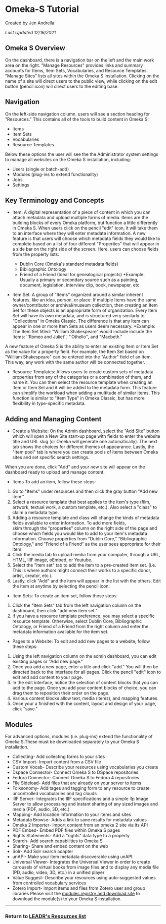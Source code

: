 # Omeka-S Tutorial
Created by Jen Andrella

*Last Updated 12/16/2021*

## Omeka S Overview

On the dashboard, there is a navigation bar on the left and the main work area on the right.  "Manage Resources" provides links and summary accounts for Items, Item Sets, Vocabularies, and Resource Templates. "Manage Sites" lists all sites within the Omeka S installation.  Clicking on the name of a site will direct users to the public view, while clicking on the edit button (pencil icon) will direct users to the editing base.  

## Navigation

On the left-side navigation column, users will see a section heading for "Resources."  This contains all of the tools to build content in Omeka S:
* Items
* Item Sets
* Vocabularies
* Resource Templates

Below these options the user will see the the Administrator system settings to manage all websites on the Omeka S installation, including:
* Users (single or batch-add)
* Modules (plug-ins to extend functionality)
* Jobs
* Settings

## Key Terminology and Concepts

* Item:  A digital representation of a piece of content in which you can attach metadata and upload multiple forms of media.  Items are the building blocks of every Omeka platform, but function a little differently in Omeka S. When users click on the pencil "edit" icon, it will take them to an interface where they will enter metadata information. A new feature is that users will choose which metadata fields they would like to complete based on a list of four different "Properties" that will appear in a side bar on the right side of the screen. Here, users can choose fields from the property lists:
  * Dublin Core (Omeka's standard metadata fields)
  * Bibliographic Ontology
  * Friend of a Friend (Ideal for genealogical projects)
  *Example: Usually a primary or secondary source such as a painting, document, legislation, interview clip, book, newspaper, etc

* Item Set: A group of "Items"  organized around a similar inherent features, like an idea, person, or place.  If multiple Items have the same owner/contributor or archival/museum collection, then creating an Item Set for these objects is an appropriate form of organization. Every Item Set will have its own metadata, and is structured very similarly to "Collections" in Omeka Classic.  The difference is that any Item can appear in one or more Item Sets as users deem necessary.
*Example: The Item Set titled: "William Shakespeare" would include include the Items: ''Romeo and Juliet'', ''Othello'', and "Macbeth."

A new feature of Omeka S is the ability to enter an existing Item or Item Set as the value for a property field.  For example, the Item Set based on "William Shakespeare" can be entered into the "Author" field of an Item. This way, any work with the same author will be connected together.

* Resource Templates: Allows users to create custom sets of metadata properties from any of the categories or a combination of them, and name it. You can then select the resource template when creating an Item or Item Set and it will be added to the metadata form. This feature can simplify the workload when adding a multitude of similar items. This function is similar to "Item Type" in Omeka Classic, but has more flexibility in type-specific metadata.

## Adding and Managing Content

* Create a Website:  On the Admin dashboard, select the "Add Site" button which will open a New Site start-up page with fields to enter the website title and URL slug (or Omeka will generate one automatically). The next tab shows the choices for different themes of appearance. Lastly, the "Item pool" tab is where you can create pools of items between Omeka sites and set specific search settings.

When you are done, click "Add" and your new site will appear on the dashboard ready to upload and manage content.

* Items
To add an item, follow these steps:
1. Go to "Items" under resources and then click the gray button "Add new item."
2. Select a resource template that best applies to the item's type (film, artwork, textual work, a custom template, etc.).  Also select a "class" to claim a metadata type.  
3. Adding a resource template and class will change the kinds of metadata fields available to enter information. To add more fields,     
   skim through the "properties" column on the right side of the page and choose which fields you would like to add to your item's
   metadata information.  Choose properties from "Dublin Core," "Bibliographic Ontology," and "Friend of a Friend" as the user sees
   appropriate for their item.
4. Click the media tab to upload media from your computer, through a URL, HTML, IIIF image, oEmbed, or Youtube.  
5. Select the "Item set" tab to add the item to a pre-created Item set. (i.e.  This is where authors might connect their works to a
   specific donor, artist, creator, etc.).
6. Lastly, click "Add" and the item will appear in the list with the others.  Edit the item at anytime by selecting the pencil icon.

* Item Sets:
To create an item set, follow these steps:
1. Click the "Item Sets" tab from the left navigation column on the dashboard, then click "add new item set."
2. If you have a resource template preference, you may select a specific resource template. Otherwise, select Dublin Core, Bibliographic Ontology, or Friend of a Friend from the right column and enter the metadata information available for the item set.  

* Pages to a Website:
To edit and add new pages to a website, follow these steps:
1. Using the left navigation column on the admin dashboard, you can edit existing pages or "Add new page."
2. Once you add a new page, enter a title and click "add." You will then be directed back to the interface for all pages.  Click the pencil "edit" icon to edit and add content to your page.
3. In the edit interface, notice the selection of content blocks that you can add to the page.  Once you add your content blocks of choice, you can drag them to reposition their order on the page.  
4. Various content blocks allow text, media (items), and mapping features.  
5. Once your a finished with the content, layout and design of your page, click "save."

## Modules

For advanced options, modules (i.e. plug-ins) extend the functionality of Omeka S.These must be downloaded separately to your Omeka S installation.
  * Collecting- Add collecting forms to your sites
  * CSV Import- Import content from a CSV file
  * Custom Vocab- Describe your resources using vocabularies you create
  * Dspace Connector- Connect Omeka S to DSpace repositories
  * Fedora Connector- Connect Omeka S to Fedora 4 repositories
  * File Sideload- Add files that are already on your server to items
  * Folksonomy- Add tages and tagging form to any resource to create uncontrolled vocabularies and tag clouds
  * IIIF Server- Integrates the IIIF specifications and a simple IIp Image Server to allow processing and instant sharing of any sized
    images and media (PDF, audio, 3D, etc.)
  * Mapping- Add location information to your items and sites
  * Metadata Browse- Adds a link to sane results for metadata values
  * Omeka 2 Importer- Import content from an omeka 2 site via its API
  * PDF Embed- Embed PDF files within Omeka S pages
  * Rights Statements- Add a "rights" data type to a property
  * Search- Add search capabilities to Omeka S
  * Sharing- Share and embed content on the web
  * Solr- Add Solr search adapter
  * unAPI- Make your item metadata discoverable using unAPI
  * Universal Viewer- Integrates the Universal Viewer in order to create carousels of virtual books from image files and to display any
    media file (PD, audio, video, 3D, etc.) in a unified player
  * Value Suggest- Describe your resources using auto-suggested values from controlled vocabulary services
  * Zotero Import- Import items and files from Zotero user and group libraries
Please visit the [modules registry and download site](https://omeka.org/s/modules/) to download the module(s) to your Omeka S installation.

-----
### Return to [LEADR's Resources list](https://leadr-msu.github.io/)
